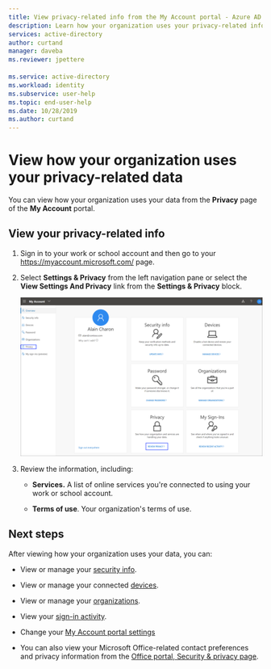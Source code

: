 ```yaml
---
title: View privacy-related info from the My Account portal - Azure AD
description: Learn how your organization uses your privacy-related information from the Privacy page of the My Account portal.
services: active-directory
author: curtand
manager: daveba
ms.reviewer: jpettere

ms.service: active-directory
ms.workload: identity
ms.subservice: user-help
ms.topic: end-user-help
ms.date: 10/28/2019
ms.author: curtand
---
```


# View how your organization uses your privacy-related data

You can view how your organization uses your data from the **Privacy** page of the **My Account** portal.

## View your privacy-related info

1. Sign in to your work or school account and then go to your https://myaccount.microsoft.com/ page.

2. Select **Settings & Privacy** from the left navigation pane or select the **View Settings And Privacy** link from the **Settings & Privacy** block.

    ![My Account page, showing highlighted Privacy links](media/my-account-portal/my-account-portal-privacy.png)

3. Review the information, including:

    - **Services.** A list of online services you're connected to using your work or school account.

    - **Terms of use**. Your organization's terms of use.

## Next steps

After viewing how your organization uses your data, you can:

- View or manage your [security info](user-help-security-info-overview.md).

- View or manage your connected [devices](my-account-portal-devices-page.md).

- View or manage your [organizations](my-account-portal-organizations-page.md).

- View your [sign-in activity](my-account-portal-sign-ins-page.md).

- Change your [My Account portal settings](my-account-portal-settings.md)

- You can also view your Microsoft Office-related contact preferences and privacy information from the [Office portal, Security & privacy page](https://portal.office.com/account/#security).
